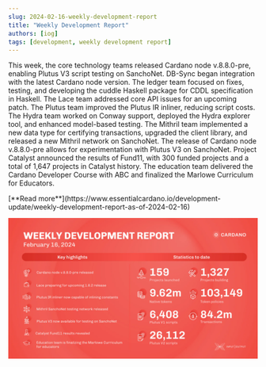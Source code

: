 ```yaml
---
slug: 2024-02-16-weekly-development-report
title: "Weekly Development Report"
authors: [iog]
tags: [development, weekly development report]
---
```


This week, the core technology teams released Cardano node v.8.8.0-pre, enabling Plutus V3 script testing on SanchoNet. DB-Sync began integration with the latest Cardano node version. The ledger team focused on fixes, testing, and developing the cuddle Haskell package for CDDL specification in Haskell. The Lace team addressed core API issues for an upcoming patch. The Plutus team improved the Plutus IR inliner, reducing script costs. The Hydra team worked on Conway support, deployed the Hydra explorer tool, and enhanced model-based testing. The Mithril team implemented a new data type for certifying transactions, upgraded the client library, and released a new Mithril network on SanchoNet. The release of Cardano node v.8.8.0-pre allows for experimentation with Plutus V3 on SanchoNet. Project Catalyst announced the results of Fund11, with 300 funded projects and a total of 1,647 projects in Catalyst history. The education team delivered the Cardano Developer Course with ABC and finalized the Marlowe Curriculum for Educators.

<div style={{ textAlign: 'right' }}>
 [**Read more**](https://www.essentialcardano.io/development-update/weekly-development-report-as-of-2024-02-16) 
</div>

 ![weekly development report](./banner.webp)

